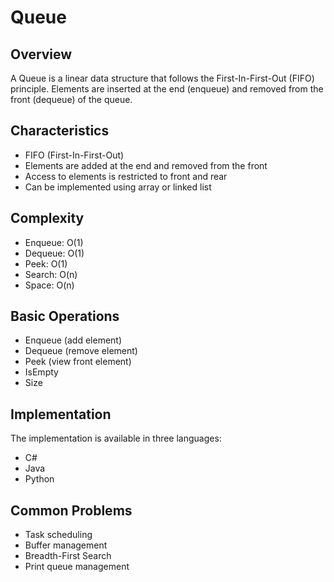 # Queue

## Overview
A Queue is a linear data structure that follows the First-In-First-Out (FIFO) principle. Elements are inserted at the end (enqueue) and removed from the front (dequeue) of the queue.

## Characteristics
- FIFO (First-In-First-Out)
- Elements are added at the end and removed from the front
- Access to elements is restricted to front and rear
- Can be implemented using array or linked list

## Complexity
- Enqueue: O(1)
- Dequeue: O(1)
- Peek: O(1)
- Search: O(n)
- Space: O(n)

## Basic Operations
- Enqueue (add element)
- Dequeue (remove element)
- Peek (view front element)
- IsEmpty
- Size

## Implementation
The implementation is available in three languages:
- C#
- Java
- Python

## Common Problems
- Task scheduling
- Buffer management
- Breadth-First Search
- Print queue management 